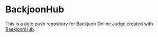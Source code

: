 # BackjoonHub
This is a auto push repository for Baekjoon Online Judge created with [BaekjoonHub](https://github.com/BaekjoonHub/BaekjoonHub).
